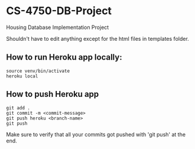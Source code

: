 # CS-4750-DB-Project
Housing Database Implementation Project


Shouldn't have to edit anything except for the html files in templates folder. 

## How to run Heroku app locally:

```
source venv/bin/activate
heroku local
```

## How to push Heroku app
```
git add .
git commit -m <commit-message>
git push heroku <branch-name>
git push 
```

Make sure to verify that all your commits got pushed with 'git push' at the end. 